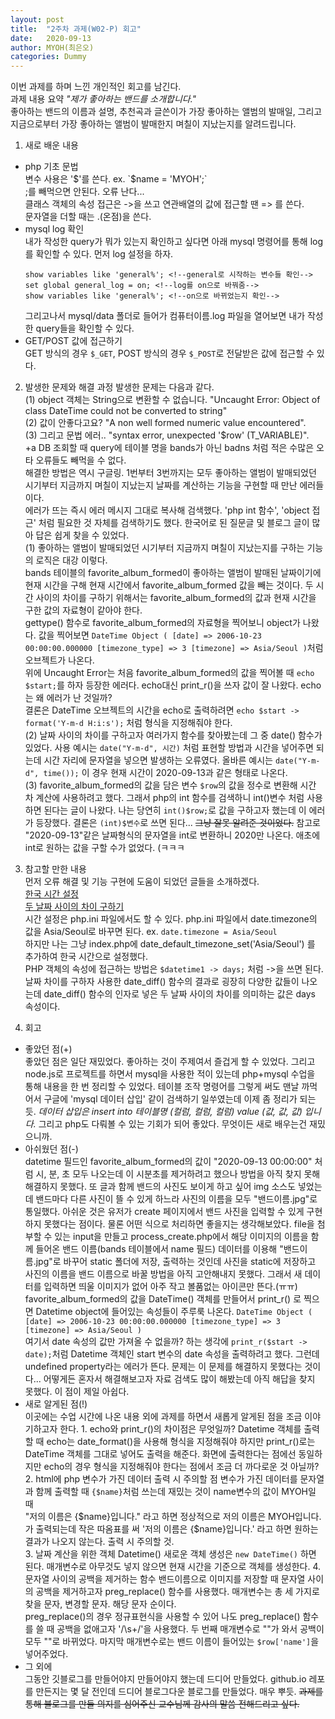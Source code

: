 ```yaml
---
layout: post
title:  "2주차 과제(W02-P) 회고"
date:   2020-09-13
author: MYOH(최은오)
categories: Dummy
---
```


이번 과제를 하며 느낀 개인적인 회고를 남긴다.  
과제 내용 요약 _"제가 좋아하는 밴드를 소개합니다."_  
좋아하는 밴드의 이름과 설명, 추천곡과 글쓴이가 가장 좋아하는 앨범의 발매일, 그리고 지금으로부터 가장 좋아하는 앨범이 발매한지 며칠이 지났는지를 알려드립니다.

1. 새로 배운 내용
  - php 기초 문법  
    변수 사용은 '$'를 쓴다.  ex. `$name = 'MYOH';`  
    ;를 빼먹으면 안된다. 오류 난다...  
    클래스 객체의 속성 접근은 ->을 쓰고 연관배열의 값에 접근할 땐 => 를 쓴다.  
    문자열을 더할 때는 .(온점)을 쓴다.  
  - mysql log 확인  
    내가 작성한 query가 뭐가 있는지 확인하고 싶다면 아래 mysql 명령어를 통해 log를 확인할 수 있다. 먼저 log 설정을 하자.  
    ```
    show variables like 'general%'; <!--general로 시작하는 변수들 확인-->
    set global general_log = on; <!--log를 on으로 바꿔줌-->
    show variables like 'general%'; <!--on으로 바뀌었는지 확인-->
    ```
    그리고나서 mysql/data 폴더로 들어가 컴퓨터이름.log 파일을 열어보면 내가 작성한 query들을 확인할 수 있다.  
  - GET/POST 값에 접근하기  
    GET 방식의 경우 `$_GET`, POST 방식의 경우 `$_POST`로 전달받은 값에 접근할 수 있다.


2. 발생한 문제와 해결 과정
발생한 문제는 다음과 같다.  
  (1) object 객체는 String으로 변환할 수 없습니다. "Uncaught Error: Object of class DateTime could not be converted to string"  
  (2) 값이 안좋다고요? "A non well formed numeric value encountered".  
  (3) 그리고 문법 에러.. "syntax error, unexpected '$row' (T_VARIABLE)".  
    +a DB 조회할 때 query에 테이블 명을 bands가 아닌 badns 처럼 적은 수많은 오타 오류들도 빼먹을 수 없다.   
  해결한 방법은 역시 구글링. 1번부터 3번까지는 모두 좋아하는 앨범이 발매되었던 시기부터 지금까지 며칠이 지났는지 날짜를 계산하는 기능을 구현할 때 만난 에러들이다.  
  에러가 뜨는 즉시 에러 메시지 그대로 복사해 검색했다. 'php int 함수', 'object 접근' 처럼 필요한 것 자체를 검색하기도 했다. 한국어로 된 질문글 및 블로그 글이 많아 답은 쉽게 찾을 수 있었다.  
 (1) 좋아하는 앨범이 발매되었던 시기부터 지금까지 며칠이 지났는지를 구하는 기능의 로직은 대강 이렇다.  
 bands 테이블의 favorite_album_formed이 좋아하는 앨범이 발매된 날짜이기에 현재 시간을 구해 현재 시간에서 favorite_album_formed 값을 빼는 것이다. 두 시간 사이의 차이를 구하기 위해서는 favorite_album_formed의 값과 현재 시간을 구한 값의 자료형이 같아야 한다.  
 gettype() 함수로 favorite_album_formed의 자료형을 찍어보니 object가 나왔다. 값을 찍어보면 `DateTime Object ( [date] => 2006-10-23 00:00:00.000000 [timezone_type] => 3 [timezone] => Asia/Seoul )`처럼 오브젝트가 나온다.  
 위에 Uncaught Error는 처음 favorite_album_formed의 값을 찍어볼 때 `echo $start;`를 하자 등장한 에러다. echo대신 print_r()을 쓰자 값이 잘 나왔다. echo는 왜 에러가 난 것일까?  
 결론은 DateTime 오브젝트의 시간을 echo로 출력하려면 `echo $start -> format('Y-m-d H:i:s');` 처럼 형식을 지정해줘야 한다.  
 (2) 날짜 사이의 차이를 구하고자 여러가지 함수를 찾아봤는데 그 중 date() 함수가 있었다. 사용 예시는 `date("Y-m-d", 시간)` 처럼 표현할 방법과 시간을 넣어주면 되는데 시간 자리에 문자열을 넣으면 발생하는 오류였다. 올바른 예시는 `date("Y-m-d", time());` 이 경우 현재 시간이 2020-09-13과 같은 형태로 나온다.  
 (3) favorite_album_formed의 값을 담은 변수 `$row`의 값을 정수로 변환해 시간 차 계산에 사용하려고 했다. 그래서 php의 int 함수를 검색하니 int()변수 처럼 사용하면 된다는 글이 나왔다. 나는 당연히 `int()$row;`로 값을 구하고자 했는데 이 에러가 등장했다. 결론은 `(int)$변수`로 쓰면 된다...  ~~그냥 잘못 알려준 것이었다.~~ 참고로 "2020-09-13"같은 날짜형식의 문자열을 int로 변환하니 2020만 나온다. 애초에 int로 원하는 값을 구할 수가 없었다. (ㅋㅋㅋ  

3. 참고할 만한 내용  
  먼저 오류 해결 및 기능 구현에 도움이 되었던 글들을 소개하겠다.  
  [한국 시간 설정](https://it77.tistory.com/281)  
  [두 날짜 사이의 차이 구하기](https://m.blog.naver.com/PostView.nhn?blogId=leejungstyle&logNo=221249563315&proxyReferer=https:%2F%2Fwww.google.com%2F)  
  시간 설정은 php.ini 파일에서도 할 수 있다. php.ini 파일에서 date.timezone의 값을 Asia/Seoul로 바꾸면 된다. ex. `date.timezone = Asia/Seoul`  
  하지만 나는 그냥 index.php에 date_default_timezone_set('Asia/Seoul') 를 추가하여 한국 시간으로 설정했다.  
  PHP 객체의 속성에 접근하는 방법은 `$datetime1 -> days;` 처럼 ->을 쓰면 된다. 날짜 차이를 구하자 사용한 date_diff() 함수의 결과로 굉장히 다양한 값들이 나오는데 date_diff() 함수의 인자로 넣은 두 날짜 사이의 차이를 의미하는 값은 days 속성이다.    
4. 회고
  - 좋았던 점(+)  
    좋았던 점은 일단 재밌었다. 좋아하는 것이 주제여서 즐겁게 할 수 있었다. 그리고 node.js로 프로젝트를 하면서 mysql을 사용한 적이 있는데 php+mysql 수업을 통해 내용을 한 번 정리할 수 있었다. 테이블 조작 명령어를 그렇게 써도 맨날 까먹어서 구글에 'mysql 데이터 삽입' 같이 검색하기 일쑤였는데 이제 좀 정리가 되는 듯. _데이터 삽입은 insert into 테이블명 (컬럼, 컬럼, 컬럼) value (값, 값, 값) 입니다._
    그리고 php도 다뤄볼 수 있는 기회가 되어 좋았다. 무엇이든 새로 배우는건 재밌으니까.  
  - 아쉬웠던 점(-)  
    datetime 필드인 favorite_album_formed의 값이 "2020-09-13 00:00:00" 처럼 시, 분, 초 모두 나오는데 이 시분초를 제거하려고 했으나 방법을 아직 찾지 못해 해결하지 못했다. 또 글과 함께 밴드의 사진도 보이게 하고 싶어 img 소스도 넣었는데 밴드마다 다른 사진이 뜰 수 있게 하느라 사진의 이름을 모두 "밴드이름.jpg"로 통일했다. 아쉬운 것은 유저가 create 페이지에서 밴드 사진을 입력할 수 있게 구현하지 못했다는 점이다. 물론 어떤 식으로 처리하면 좋을지는 생각해보았다. file을 첨부할 수 있는 input을 만들고 process_create.php에서 해당 이미지의 이름을 함께 들어온 밴드 이름(bands 테이블에서 name 필드) 데이터를 이용해 "밴드이름.jpg"로 바꾸어 static 폴더에 저장, 출력하는 것인데 사진을 static에 저장하고 사진의 이름을 밴드 이름으로 바꿀 방법을 아직 고안해내지 못했다. 그래서 새 데이터를 입력하면 띄울 이미지가 없어 아주 작고 볼품없는 아이콘만 뜬다.(ㅠㅠ)   
    favorite_album_formed의 값을 DateTime() 객체를 만들어서 print_r() 로 찍으면 Datetime object에 들어있는 속성들이 주루룩 나온다.
    `DateTime Object ( [date] => 2006-10-23 00:00:00.000000 [timezone_type] => 3 [timezone] => Asia/Seoul )`  
    여기서 date 속성의 값만 가져올 수 없을까? 하는 생각에 `print_r($start -> date);`처럼 Datetime 객체인 start 변수의 date 속성을 출력하려고 했다. 그런데 undefined property라는 에러가 뜬다. 문제는 이 문제를 해결하지 못했다는 것이다... 어떻게든 혼자서 해결해보고자 자료 검색도 많이 해봤는데 아직 해답을 찾지 못했다. 이 점이 제일 아쉽다.
  - 새로 알게된 점(!)  
    이곳에는 수업 시간에 나온 내용 외에 과제를 하면서 새롭게 알게된 점을 조금 이야기하고자 한다.
        1. echo와 print_r()의 차이점은 무엇일까?
        Datetime 객체를 출력할 때 echo는 date_format()을 사용해 형식을 지정해줘야 하지만 print_r()로는 DateTime 객체를 그대로 넣어도 출력을 해준다. 화면에 출력한다는 점에선 동일하지만 echo의 경우 형식을 지정해줘야 한다는 점에서 조금 더 까다로운 것 아닐까?
        2. html에 php 변수가 가진 데이터 출력 시 주의할 점
        변수가 가진 데이터를 문자열과 함께 출력할 때 `{$name}`처럼 쓰는데 재밌는 것이 name변수의 값이 MYOH일 때  
        "저의 이름은 {$name}입니다." 라고 하면 정상적으로 저의 이름은 MYOH입니다. 가 출력되는데 작은 따옴표를 써 '저의 이름은 {$name}입니다.' 라고 하면 원하는 결과가 나오지 않는다. 출력 시 주의할 것.     
        3. 날짜 계산을 위한 객체 Datetime()
        새로운 객체 생성은 `new DateTime()` 하면 된다. 매개변수로 아무것도 넣지 않으면 현재 시간을 기준으로 객체를 생성한다.
        4. 문자열 사이의 공백을 제거하는 함수
        밴드이름으로 이미지를 저장할 때 문자열 사이의 공백을 제거하고자 preg_replace() 함수를 사용했다. 매개변수는 총 세 가지로 찾을 문자, 변경할 문자. 해당 문자 순이다.  
        preg_replace()의 경우 정규표현식을 사용할 수 있어 나도 preg_replace() 함수를 쓸 때 공백을 없애고자 '/\s+/'을 사용했다. 두 번째 매개변수로 ""가 와서 공백이 모두 ""로 바뀌었다. 마지막 매개변수로는 밴드 이름이 들어있는 `$row['name']`을 넣어주었다.
  - 그 외에  
    그동안 깃블로그를 만들어야지 만들어야지 했는데 드디어 만들었다. github.io 레포를 만든지는 몇 달 전인데 드디어 블로그다운 블로그를 만들었다. 매우 뿌듯.
    ~~과제를 통해 블로그를 만들 의지를 심어주신 교수님께 감사의 말씀 전해드리고 싶다.~~
